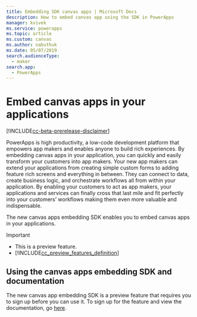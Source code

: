```yaml
---
title: Embedding SDK canvas apps | Microsoft Docs
description: How to embed canvas app using the SDK in PowerApps
manager: kvivek
ms.service: powerapps
ms.topic: article
ms.custom: canvas
ms.author: nabuthuk
ms.date: 05/07/2019
search.audienceType: 
  - maker
search.app: 
  - PowerApps
---
```


# Embed canvas apps in your applications

[!INCLUDE[cc-beta-prerelease-disclaimer](../../includes/cc-beta-prerelease-disclaimer.md)]

PowerApps is high productivity, a low-code development platform that empowers app makers and enables anyone to build rich experiences. By embedding canvas apps in your application, you can quickly and easily transform your customers into app makers. Your new app makers can extend your applications from creating simple custom forms to adding feature rich screens and everything in between. They can connect to data, create business logic, and orchestrate workflows all from within your application. By enabling your customers to act as app makers, your applications and services can finally cross that last mile and fit perfectly into your customers’ workflows making them even more valuable and indispensable.

The new canvas apps embedding SDK enables you to embed canvas apps in your applications.

> [!IMPORTANT]
> - This is a preview feature.
> - [!INCLUDE[cc_preview_features_definition](../../includes/cc-preview-features-definition.md)] 

## Using the canvas apps embedding SDK and documentation

The new canvas app embedding SDK is a preview feature that requires you to sign up before you can use it. To sign up for the feature and view the documentation, go [here](https://go.microsoft.com/fwlink/?linkid=2091411).
